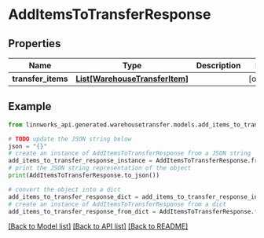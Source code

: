 # AddItemsToTransferResponse


## Properties

Name | Type | Description | Notes
------------ | ------------- | ------------- | -------------
**transfer_items** | [**List[WarehouseTransferItem]**](WarehouseTransferItem.md) |  | [optional] 

## Example

```python
from linnworks_api.generated.warehousetransfer.models.add_items_to_transfer_response import AddItemsToTransferResponse

# TODO update the JSON string below
json = "{}"
# create an instance of AddItemsToTransferResponse from a JSON string
add_items_to_transfer_response_instance = AddItemsToTransferResponse.from_json(json)
# print the JSON string representation of the object
print(AddItemsToTransferResponse.to_json())

# convert the object into a dict
add_items_to_transfer_response_dict = add_items_to_transfer_response_instance.to_dict()
# create an instance of AddItemsToTransferResponse from a dict
add_items_to_transfer_response_from_dict = AddItemsToTransferResponse.from_dict(add_items_to_transfer_response_dict)
```
[[Back to Model list]](../README.md#documentation-for-models) [[Back to API list]](../README.md#documentation-for-api-endpoints) [[Back to README]](../README.md)


